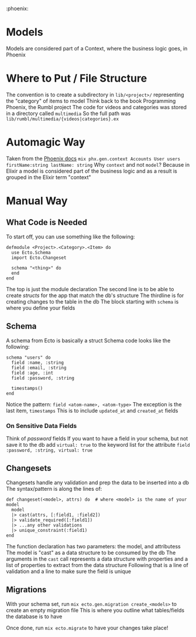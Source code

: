 :phoenix:

# Models
Models are considered part of a Context, where the business logic goes, in Phoenix

# Where to Put / File Structure
The convention is to create a subdirectory in `lib/<project>/` representing the "category" of items to model
Think back to the book Programming Phoenix, the Rumbl project
The code for videos and categories was stored in a directory called `multimedia`
So the full path was `lib/rumbl/multimedia/{videos|categories}.ex`

# Automagic Way
Taken from the [Phoenix docs](https://hexdocs.pm/phoenix/Mix.Tasks.Phx.Gen.Context.html#content)
`mix phx.gen.context Accounts User users firstName:string lastName: string`
Why `context` and not `model`?
Because in Elixir a model is considered part of the business logic and as a result is grouped in the Elixir term "context"

# Manual Way
## What Code is Needed
To start off, you can use something like the following:
```
defmodule <Project>.<Category>.<Item> do
  use Ecto.Schema
  import Ecto.Changeset

  schema "<thing>" do
  end
end
```

The top is just the module declaration
The second line is to be able to create *structs* for the app that match the db's structure
The thirdline  is for creating changes to the table in the db
The block starting with `schema` is where you define your fields

## Schema
A schema from Ecto is basically a struct
Schema code looks like the following:
```
schema "users" do
  field :name, :string
  field :email, :string
  field :age, :int
  field :password, :string

  timestamps()
end
```
Notice the pattern: `field <atom-name>, <atom-type>`
The exception is the last item, `timestamps`
This is to include `updated_at` and `created_at` fields

### On Sensitive Data Fields
Think of *password* fields
If you want to have a field in your schema, but not save it to the db add `virtual: true` to the keyword list for the attribute
`field :password, :string, virtual: true`

## Changesets
Changesets handle any validation and prep the data to be inserted into a db
The syntax/pattern is along the lines of:
```
def changeset(<model>, attrs) do  # where <model> is the name of your model
  model
  |> cast(attrs, [:field1, :field2])
  |> validate_required([:field1])
  |> ...any other validations
  |> unique_constraint(:field1)
end
```
The function declaration has two parameters: the model, and attributess
The model is "cast" as a data structure to be consumed by the db
The arguments in the `cast` call represents a data structure with properties and a list of properties to extract from the data structure
Following that is a line of validation and a line to make sure the field is unique

## Migrations
With your schema set, run `mix ecto.gen.migration create_<models>` to create an empty migration file
This is where you outline what tables/fields the database is to have

Once done, run `mix ecto.migrate` to have your changes take place!
